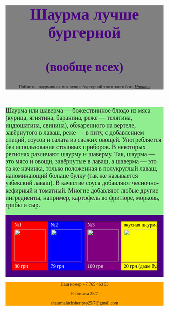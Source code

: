 
<html>
<body style="font-family:Georgia">
<header style="background-color:grey">
<h1 style="text-align:center;font-size:50px"> <font color="indigo">Шаурма лучше бургерной</font></h1>
<h2 style="text-align:center;font-size:40px"> <font color="indigo">(вообще всех)</font></h2>
<p style="text-align:center">Поймите, шаурмичная моя лучше бургерной этого злого бота <a href="https://ru.wikipedia.org/wiki/%D0%91%D0%BE%D1%82_(%D0%BF%D1%80%D0%BE%D0%B3%D1%80%D0%B0%D0%BC%D0%BC%D0%B0)"><i>Никиты</i></a> </p>
</header>
<main style="background-color:lightgreen">
<p style="font-family:cursive;font-size:20px">Шаурма или шаверма — божествинное блюдо из мяса (курица, ягнятина, баранина, реже — телятина, индюшатина, свинина), обжаренного на вертеле, завёрнутого в лаваш, реже — в питу, с добавлением специй, соусов и салата из свежих овощей. Употребляется без использования столовых приборов.
В некоторых регионах различают шаурму и шаверму. Так, шаурма — это мясо и овощи, завёрнутые в лаваш, а шаверма — это та же начинка, только положенная в полукруглый лаваш, напоминающий больше булку (так же называется узбекский лаваш). В качестве соуса добавляют чесночно-кефирный и томатный. Многие добавляют любые другие ингредиенты, например, картофель во фритюре, морковь, грибы и сыр. </p>
    <table style="border-collapse:collapse;border:20px solid indigo;">
        <tr>
            <td style="background-color:red;color:white;">№1</td>
            <td style="background-color:blue;color:white;">№2</td>
            <td style="background-color:purple;color:white;">№3</td>
            <td style="background-color:yellow;color:black;"> вкусная шаурма,вкуснее чем бургер Никиты</td>            
        </tr>
        <tr>
            <td style="background-color:red;color:white;"><img src="https://cdn.pixabay.com/photo/2021/03/20/14/31/shawarma-6109976__340.jpg"width="100px" height="100px/"></td>
            <td style="background-color:blue;color:white;"><img src="https://cdn.pixabay.com/photo/2019/03/02/14/26/shawarma-4029889__340.jpg"width="100px" height="100px/"></td>
            <td style="background-color:purple;color:white;"><img src="https://cdn.pixabay.com/photo/2021/03/02/17/27/shawarma-6063271__340.jpg"width="100px" height="100px/"></td>
            <td style="background-color:yellow;color:black;"><img src="https://cdn.pixabay.com/photo/2017/01/28/22/52/bread-2016757__340.jpg"width="400px" height="100px/"></td>
        </tr>
        <tr style="border:1px solid indigo;">
            <td style="background-color:red;color:white;">80 грн</td>
            <td style="background-color:blue;color:white;">79 грн</td>
        <td style="background-color:purple;color:white;">100 грн</td>
<td style="background-color:yellow;color:black;">20 грн (даже булка хлеба вкуснее)</td>            
</tr>
</table>
</main>
<footer style="background-color:orange">
<p style="text-align:center"> Наш номер +7 765 463 53</p>
<p style="text-align:center"> Работаем 25/7</p>
<p style="text-align:center"> shaurmalucksheritop25/7@gmail.com</p>
</footer>
</body>
</html>
